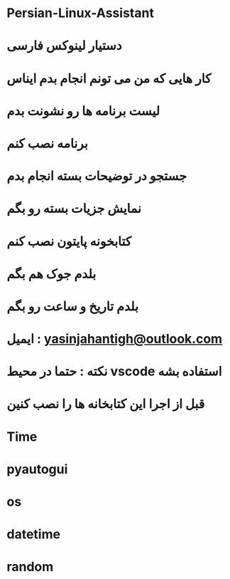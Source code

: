 # Persian-Linux-Assistant
# دستیار لینوکس فارسی 
# کار هایی که من می تونم انجام بدم ایناس
# لیست برنامه ها رو نشونت بدم
# برنامه نصب کنم
# جستجو در توضیحات بسته انجام بدم
# نمایش جزیات بسته رو بگم
# کتابخونه پایتون نصب کنم
# بلدم جوک هم بگم
# بلدم تاریخ و ساعت رو بگم
# ایمیل : yasinjahantigh@outlook.com
# نکته : حتما در محیط vscode استفاده بشه 
# قبل از اجرا این کتابخانه ها را نصب کنین 
# Time
# pyautogui
# os
# datetime
# random
